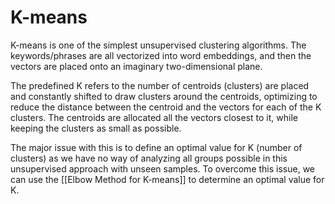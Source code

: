 # K-means
K-means is one of the simplest unsupervised clustering algorithms. The keywords/phrases are all vectorized into word embeddings, and then the vectors are placed onto an imaginary two-dimensional plane. 

The predefined K refers to the number of centroids (clusters) are placed and constantly shifted to draw clusters around the centroids, optimizing to reduce the distance between the centroid and the vectors for each of the K clusters. The centroids are allocated all the vectors closest to it, while keeping the clusters as small as possible.

The major issue with this is to define an optimal value for K (number of clusters) as we have no way of analyzing all groups possible in this unsupervised approach with unseen samples. To overcome this issue, we can use the [[Elbow Method for K-means]] to determine an optimal value for K.